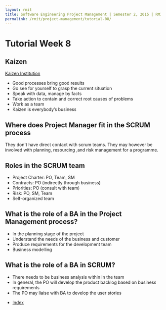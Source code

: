```yaml
---
layout: rmit
title: Software Engineering Project Management | Semester 2, 2015 | RMIT
permalink: /rmit/project-management/tutorial-08/
---
```


Tutorial Week 8
===============

## Kaizen

[Kaizen Institution](http://www.kaizen.com/about-us/definition-of-kaizen.html)

* Good processes bring good results
* Go see for yourself to grasp the current situation
* Speak with data, manage by facts
* Take action to contain and correct root causes of problems
* Work as a team
* Kaizen is everybody’s business

## Where does Project Manager fit in the SCRUM process

They don't have direct contact with scrum teams. They may however be involved with planning, resourcing ,and risk management for a programme.

## Roles in the SCRUM team

* Project Charter: PO, Team, SM
* Contracts: PO (indirectly through business)
* Priorities: PO (consult with team)
* Risk: PO, SM, Team
* Self-organized team

## What is the role of a BA in the Project Management process?

* In the planning stage of the project
* Understand the needs of the business and customer
* Produce requirements for the development team
* Business modelling

## What is the role of a BA in SCRUM?

* There needs to be business analysis within in the team
* In general, the PO will develop the product backlog based on business requirements
* The PO may liaise with BA to develop the user stories 


<nav class="nav-lectures">
    <ul>
        <li class="index"><a href="../index.html">Index</a></li>
    </ul>
</nav>
